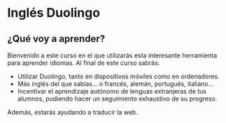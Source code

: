 
# Inglés Duolingo

## ¿Qué voy a aprender?

Bienvenido a este curso en el que utilizarás esta interesante herramienta para aprender idiomas. Al final de este curso sabrás:

- Utilizar Duolingo, tanto en dispositivos móviles como en ordenadores.
- Más inglés del que sabías... o francés, alemán, portugués, italiano...
- Incentivar el aprendizaje autónomo de lenguas extranjeras de tus alumnos, pudiendo hacer un seguimiento exhaustivo de su progreso.

Además, estarás ayudando a traducir la web.


